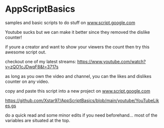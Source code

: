 # AppScriptBasics

samples and basic scripts to do stuff on www.script.google.com

Youtube sucks but we can make it better since they removed the dislike counter!

if youre a creator and want to show your viewers the count then try this awesome script out.

checkout one of my latest streams:
https://www.youtube.com/watch?v=zQO1cJDwqF8&t=3717s

as long as you own the video and channel, you can the likes and dislikes counter on any video.

copy and paste this script into a new project on www.script.google.com

https://github.com/Xstar97/AppScriptBasics/blob/main/youtube/YouTubeLikes.gs

do a quick read and some minor edits if you need beforehand...
most of the variables are situated at the top.
